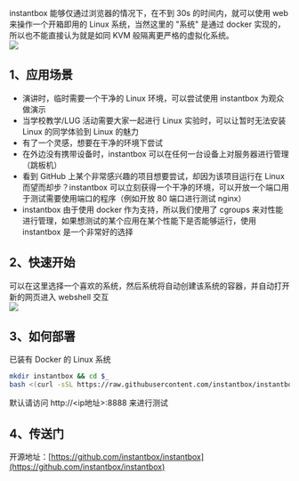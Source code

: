 instantbox 能够仅通过浏览器的情况下，在不到 30s 的时间内，就可以使用 web 来操作一个开箱即用的 Linux 系统，当然这里的 "系统" 是通过 docker 实现的，所以也不能直接认为就是如同 KVM 般隔离更严格的虚拟化系统。<br />![](https://cdn.nlark.com/yuque/0/2023/png/396745/1701655145459-2cf2e9b6-2466-40b3-a5f7-26607445bb8b.png#averageHue=%23f5f5f4&clientId=u45c32397-2c72-4&from=paste&id=u3bf6f282&originHeight=311&originWidth=796&originalType=url&ratio=2.5&rotation=0&showTitle=false&status=done&style=none&taskId=u02e032e5-8fde-4b92-a270-1402fe0f012&title=)
<a name="xkKiC"></a>
## 1、应用场景

- 演讲时，临时需要一个干净的 Linux 环境，可以尝试使用 instantbox 为观众做演示
- 当学校教学/LUG 活动需要大家一起进行 Linux 实验时，可以让暂时无法安装 Linux 的同学体验到 Linux 的魅力
- 有了一个灵感，想要在干净的环境下尝试
- 在外边没有携带设备时，instantbox 可以在任何一台设备上对服务器进行管理（跳板机）
- 看到 GitHub 上某个非常感兴趣的项目想要尝试，却因为该项目运行在 Linux 而望而却步？instantbox 可以立刻获得一个干净的环境，可以开放一个端口用于测试需要使用端口的程序（例如开放 80 端口进行测试 nginx）
- instantbox 由于使用 docker 作为支持，所以我们使用了 cgroups 来对性能进行管理，如果想测试的某个应用在某个性能下是否能够运行，使用 instantbox 是一个非常好的选择
<a name="mtfID"></a>
## 2、快速开始
可以在这里选择一个喜欢的系统，然后系统将自动创建该系统的容器，并自动打开新的网页进入 webshell 交互<br />![](https://cdn.nlark.com/yuque/0/2023/png/396745/1701655145482-3eddb63b-4a00-4e47-8fe5-b418f7f8571e.png#averageHue=%23eeeeee&clientId=u45c32397-2c72-4&from=paste&id=ua3f38392&originHeight=693&originWidth=1080&originalType=url&ratio=2.5&rotation=0&showTitle=false&status=done&style=none&taskId=uf3f10e2c-7847-4c53-945a-0fd601092be&title=)
<a name="E4xRU"></a>
## 3、如何部署
已装有 Docker 的 Linux 系统
```bash
mkdir instantbox && cd $_
bash <(curl -sSL https://raw.githubusercontent.com/instantbox/instantbox/master/init.sh)
```
默认请访问 http://<ip地址>:8888 来进行测试
<a name="nKIIB"></a>
## 4、传送门
开源地址：[https://github.com/instantbox/instantbox](https://github.com/instantbox/instantbox)
